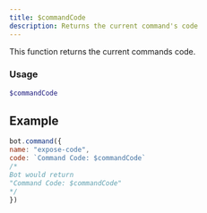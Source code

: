 ```yaml
---
title: $commandCode
description: Returns the current command's code
---
```


This function returns the current commands code.

### Usage
```php
$commandCode
```

## Example

```javascript
bot.command({
name: "expose-code",
code: `Command Code: $commandCode`
/*
Bot would return
"Command Code: $commandCode"
*/
})
```

